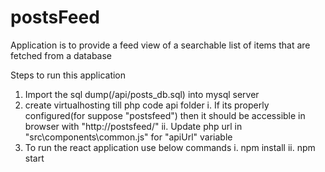 # postsFeed
Application is to provide a feed view of a searchable list of items that are fetched from a database


Steps to run this application
1. Import the sql dump(/api/posts_db.sql) into mysql server 
2. create virtualhosting till php code api folder
    i.  If its properly configured(for suppose "postsfeed") then it should be accessible in browser with "http://postsfeed/"
    ii. Update php url in "src\components\common.js" for "apiUrl" variable
3. To run the react application use below commands
    i.  npm install
    ii. npm start
